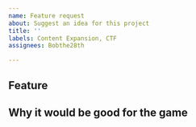 ```yaml
---
name: Feature request
about: Suggest an idea for this project
title: ''
labels: Content Expansion, CTF
assignees: Bobthe28th

---
```


## Feature


## Why it would be good for the game
